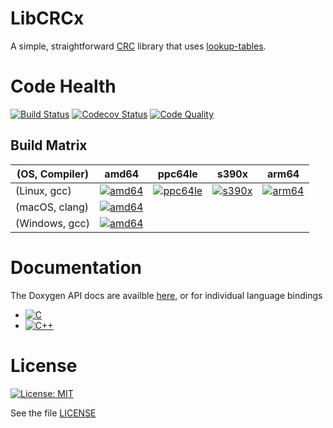 # LibCRCx

A simple, straightforward [CRC](https://en.wikipedia.org/wiki/Cyclic_redundancy_check) library that uses [lookup-tables](https://en.wikipedia.org/wiki/Lookup_table).

# Code Health

[![Build Status](https://travis-ci.com/cfriedt/crcx.svg?branch=master)](https://travis-ci.com/cfriedt/crcx)
[![Codecov Status](https://codecov.io/gh/cfriedt/crcx/branch/master/graph/badge.svg)](https://codecov.io/gh/cfriedt/crcx)
[![Code Quality](https://api.codacy.com/project/badge/Grade/2591b5d32ac84f1897b4a7e8d45d1544)](https://www.codacy.com/app/cfriedt/crcx?utm_source=github.com&amp;utm_medium=referral&amp;utm_content=cfriedt/crcx&amp;utm_campaign=Badge_Grade)

## Build Matrix

| (OS, Compiler) | amd64            | ppc64le            | s390x            | arm64            |
|----------------|------------------|--------------------|------------------|------------------|
| (Linux, gcc)   | [![amd64][2]][1] | [![ppc64le][3]][1] | [![s390x][4]][1] | [![arm64][5]][1] |
| (macOS, clang) | [![amd64][6]][1] |                    |                  |                  |
| (Windows, gcc) | [![amd64][7]][1] |                    |                  |                  |

[1]: https://travis-ci.com/cfriedt/crcx
[2]: https://travis-matrix-badges.herokuapp.com/repos/cfriedt/crcx/branches/master/1?use_travis_com=true
[3]: https://travis-matrix-badges.herokuapp.com/repos/cfriedt/crcx/branches/master/2?use_travis_com=true
[4]: https://travis-matrix-badges.herokuapp.com/repos/cfriedt/crcx/branches/master/3?use_travis_com=true
[5]: https://travis-matrix-badges.herokuapp.com/repos/cfriedt/crcx/branches/master/4?use_travis_com=true
[6]: https://travis-matrix-badges.herokuapp.com/repos/cfriedt/crcx/branches/master/5?use_travis_com=true
[7]: https://travis-matrix-badges.herokuapp.com/repos/cfriedt/crcx/branches/master/6?use_travis_com=true

# Documentation

The Doxygen API docs are availble [here](https://cfriedt.github.io/crcx/), or for individual language bindings

* [![C](https://img.shields.io/badge/C-11-555555)](https://cfriedt.github.io/crcx/crcx_8h.html)
* [![C++](https://img.shields.io/badge/C%2B%2B-17-f34b7d)](https://cfriedt.github.io/crcx/crc3x_8h.html)

# License

[![License: MIT](https://img.shields.io/badge/License-MIT-yellow.svg)](https://opensource.org/licenses/MIT)

See the file [LICENSE](https://github.com/cfriedt/crcx/blob/master/LICENSE)
